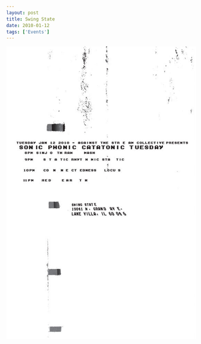 ```yaml
---
layout: post
title: Swing State
date: 2010-01-12
tags: ['Events']
---
```

![Swing State](/assets/images/2010-01-12.jpg)
